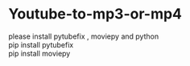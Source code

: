 # Youtube-to-mp3-or-mp4
please install pytubefix , moviepy and python   
pip install pytubefix  
pip install moviepy
